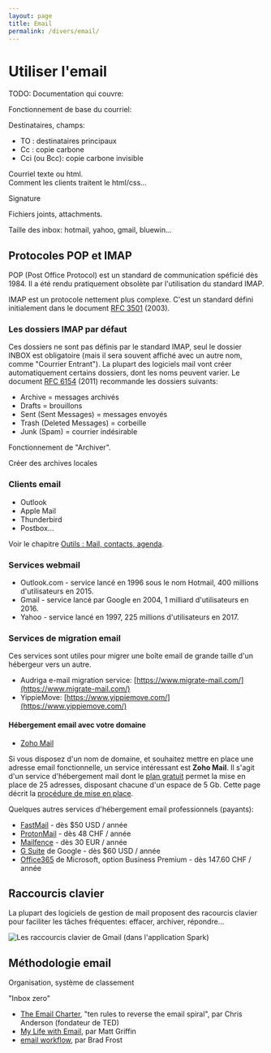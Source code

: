 ```yaml
---
layout: page
title: Email
permalink: /divers/email/
---
```


# Utiliser l'email

TODO: Documentation qui couvre:

Fonctionnement de base du courriel:

Destinataires, champs: 

* TO : destinataires principaux
* Cc : copie carbone
* Cci (ou Bcc): copie carbone invisible

Courriel texte ou html.  
Comment les clients traitent le html/css...

Signature

Fichiers joints, attachments.

Taille des inbox: hotmail, yahoo, gmail, bluewin...

## Protocoles POP et IMAP

POP (Post Office Protocol) est un standard de communication spéficié dès 1984. Il a été rendu pratiquement obsolète par l'utilisation du standard IMAP.

IMAP est un protocole nettement plus complexe. C'est un standard défini initialement dans le document [RFC 3501](https://tools.ietf.org/html/rfc3501) (2003).

### Les dossiers IMAP par défaut

Ces dossiers ne sont pas définis par le standard IMAP, seul le dossier INBOX est obligatoire (mais il sera souvent affiché avec un autre nom, comme "Courrier Entrant"). La plupart des logiciels mail vont créer automatiquement certains dossiers, dont les noms peuvent varier. Le document [RFC 6154](https://tools.ietf.org/html/rfc6154) (2011) recommande les dossiers suivants:

- Archive = messages archivés
- Drafts = brouillons
- Sent (Sent Messages) = messages envoyés
- Trash (Deleted Messages) = corbeille
- Junk (Spam) = courrier indésirable

Fonctionnement de "Archiver".

Créer des archives locales

### Clients email 

* Outlook
* Apple Mail
* Thunderbird
* Postbox...

Voir le chapitre [Outils : Mail, contacts, agenda](/outils/mail/).

### Services webmail

- Outlook.com - service lancé en 1996 sous le nom Hotmail, 400 millions d'utilisateurs en 2015.
- Gmail - service lancé par Google en 2004, 1 milliard d'utilisateurs en 2016.
- Yahoo - service lancé en 1997, 225 millions d'utilisateurs en 2017.

### Services de migration email

Ces services sont utiles pour migrer une boîte email de grande taille d'un hébergeur vers un autre. 

* Audriga e-mail migration service: [https://www.migrate-mail.com/](https://www.migrate-mail.com/)
* YippieMove: [https://www.yippiemove.com/](https://www.yippiemove.com/)

#### Hébergement email avec votre domaine

- [Zoho Mail](https://www.zoho.eu/mail/)

Si vous disposez d'un nom de domaine, et souhaitez mettre en place une adresse email fonctionnelle, un service intéressant est **Zoho Mail**. Il s'agit d'un service d'hébergement mail dont le [plan gratuit](https://www.zoho.eu/workplace/pricing.html?src=zmail) permet la mise en place de 25 adresses, disposant chacune d'un espace de 5 Gb. Cette page décrit la [procédure de mise en place](https://www.zoho.eu/mail/help/adminconsole/email-hosting-setup.html).

Quelques autres services d'hébergement email professionnels (payants):

* [FastMail](https://www.fastmail.com/) - dès $50 USD / année
* [ProtonMail](https://protonmail.com/) - dès 48 CHF / année
* [Mailfence](https://mailfence.com/) - dès 30 EUR / année
* [G Suite](https://gsuite.google.com/) de Google - dès $60 USD / année
* [Office365](https://products.office.com/en/business/teamwork/business-email) de Microsoft, option Business Premium - dès 147.60 CHF / année

## Raccourcis clavier

La plupart des logiciels de gestion de mail proposent des racourcis clavier pour faciliter les tâches fréquentes: effacer, archiver, répondre...

![Les raccourcis clavier de Gmail (dans l'application Spark)](/cours-divers/img/gmail-shortuts.png)

## Méthodologie email

Organisation, système de classement

"Inbox zero"

- [The Email Charter](http://www.emailcharter.org/), "ten rules to reverse the email spiral", par Chris Anderson (fondateur de TED)
- [My Life with Email](http://alistapart.com/column/my-life-with-email), par Matt Griffin
- [email workflow](http://bradfrost.com/blog/post/email-workflow/), par Brad Frost
